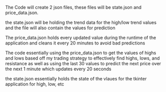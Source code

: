The Code will create 2 json files, these files will be state.json and price_data.json.

the state.json will be holding the trend data for the high/low trend values and the file will also contain the values for prediction

The price_data.json holds every updated value during the runtime of the application and cleans it every 20 minutes to avoid bad predictions

The code essentially using the price_data.json to get the values of highs and lows based off my trading strategy to effectively find highs, lows, and resistance as well as using the last 30 values 
to predict the next price over the next 1 minute which updates every 20 seconds 

the state.json essentially holds the state of the vlaues for the tkinter application for high, low, etc
